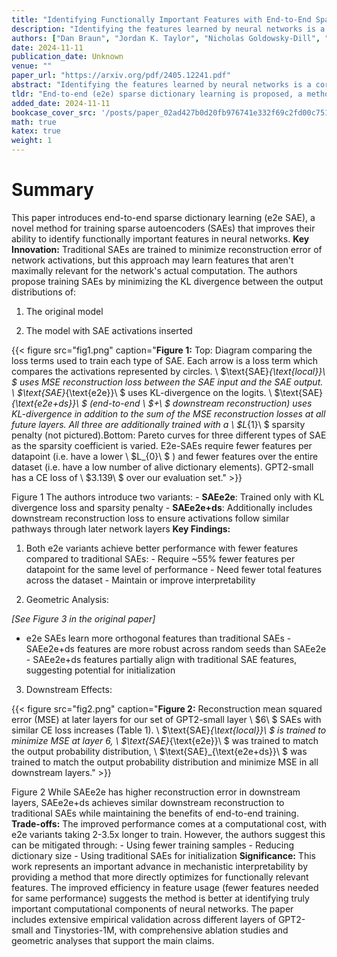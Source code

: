 ```yaml
---
title: "Identifying Functionally Important Features with End-to-End Sparse Dictionary Learning"
description: "Identifying the features learned by neural networks is a core challenge in mechanistic interpretability. Sparse autoencoders (SAEs), which learn a sparse, overcomplete dictionary that reconstructs a n"
authors: ["Dan Braun", "Jordan K. Taylor", "Nicholas Goldowsky-Dill", "Lee Sharkey"]
date: 2024-11-11
publication_date: Unknown
venue: ""
paper_url: "https://arxiv.org/pdf/2405.12241.pdf"
abstract: "Identifying the features learned by neural networks is a core challenge in mechanistic interpretability. Sparse autoencoders (SAEs), which learn a sparse, overcomplete dictionary that reconstructs a network's internal activations, have been used to identify these features. However, SAEs may learn more about the structure of the datatset than the computational structure of the network. There is therefore only indirect reason to believe that the directions found in these dictionaries are functionally important to the network. We propose end-to-end (e2e) sparse dictionary learning, a method for training SAEs that ensures the features learned are functionally important by minimizing the KL divergence between the output distributions of the original model and the model with SAE activations inserted. Compared to standard SAEs, e2e SAEs offer a Pareto improvement: They explain more network performance, require fewer total features, and require fewer simultaneously active features per datapoint, all with no cost to interpretability. We explore geometric and qualitative differences between e2e SAE features and standard SAE features. E2e dictionary learning brings us closer to methods that can explain network behavior concisely and accurately. We release our library for training e2e SAEs and reproducing our analysis at https://github.com/ApolloResearch/e2e_sae"
tldr: "End-to-end (e2e) sparse dictionary learning is proposed, a method for training SAEs that ensures the features learned are functionally important by minimizing the KL divergence between the output distributions of the original model and the model with SAE activations inserted."
added_date: 2024-11-11
bookcase_cover_src: '/posts/paper_02ad427b0d20fb976741e332f69c2fd00c751164/thumbnail.png'
math: true
katex: true
weight: 1
---
```


# Summary

This paper introduces end-to-end sparse dictionary learning (e2e SAE), a novel method for training sparse autoencoders (SAEs) that improves their ability to identify functionally important features in neural networks. **Key Innovation:** Traditional SAEs are trained to minimize reconstruction error of network activations, but this approach may learn features that aren't maximally relevant for the network's actual computation. The authors propose training SAEs by minimizing the KL divergence between the output distributions of: 

1. The original model 

2. The model with SAE activations inserted 

{{< figure src="fig1.png" caption="**Figure 1:** Top: Diagram comparing the loss terms used to train each type of SAE. Each arrow is a loss term which compares the activations represented by circles. \ $\\text{SAE}_{\\text{local}}\ $ uses MSE reconstruction loss between the SAE input and the SAE output. \ $\\text{SAE}_{\\text{e2e}}\ $ uses KL-divergence on the logits. \ $\\text{SAE}_{\\text{e2e+ds}}\ $ (end-to-end \ $+\ $ downstream reconstruction) uses KL-divergence in addition to the sum of the MSE reconstruction losses at all future layers. All three are additionally trained with a \ $L_{1}\ $ sparsity penalty (not pictured).Bottom: Pareto curves for three different types of SAE as the sparsity coefficient is varied. E2e-SAEs require fewer features per datapoint (i.e. have a lower \ $L_{0}\ $ ) and fewer features over the entire dataset (i.e. have a low number of alive dictionary elements). GPT2-small has a CE loss of \ $3.139\ $ over our evaluation set." >}}

Figure 1 The authors introduce two variants: - **SAEe2e**: Trained only with KL divergence loss and sparsity penalty - **SAEe2e+ds**: Additionally includes downstream reconstruction loss to ensure activations follow similar pathways through later network layers **Key Findings:** 

1. Both e2e variants achieve better performance with fewer features compared to traditional SAEs: - Require ~55% fewer features per datapoint for the same level of performance - Need fewer total features across the dataset - Maintain or improve interpretability 

2. Geometric Analysis: 

*[See Figure 3 in the original paper]*

 - e2e SAEs learn more orthogonal features than traditional SAEs - SAEe2e+ds features are more robust across random seeds than SAEe2e - SAEe2e+ds features partially align with traditional SAE features, suggesting potential for initialization 

3. Downstream Effects: 

{{< figure src="fig2.png" caption="**Figure 2:** Reconstruction mean squared error (MSE) at later layers for our set of GPT2-small layer \ $6\ $ SAEs with similar CE loss increases (Table 1). \ $\\text{SAE}_{\\text{local}}\ $ is trained to minimize MSE at layer 6, \ $\\text{SAE}_{\\text{e2e}}\ $ was trained to match the output probability distribution, \ $\\text{SAE}_{\\text{e2e+ds}}\ $ was trained to match the output probability distribution and minimize MSE in all downstream layers." >}}

Figure 2 While SAEe2e has higher reconstruction error in downstream layers, SAEe2e+ds achieves similar downstream reconstruction to traditional SAEs while maintaining the benefits of end-to-end training. **Trade-offs:** The improved performance comes at a computational cost, with e2e variants taking 2-3.5x longer to train. However, the authors suggest this can be mitigated through: - Using fewer training samples - Reducing dictionary size - Using traditional SAEs for initialization **Significance:** This work represents an important advance in mechanistic interpretability by providing a method that more directly optimizes for functionally relevant features. The improved efficiency in feature usage (fewer features needed for same performance) suggests the method is better at identifying truly important computational components of neural networks. The paper includes extensive empirical validation across different layers of GPT2-small and Tinystories-1M, with comprehensive ablation studies and geometric analyses that support the main claims.